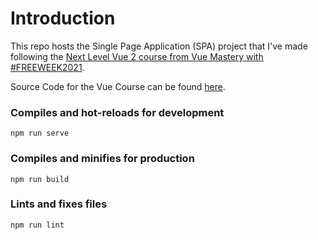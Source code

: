 # Introduction

This repo hosts the Single Page Application (SPA) project that I've made following the [Next Level Vue 2 course from Vue Mastery with #FREEWEEK2021](https://www.vuemastery.com/courses/next-level-vue/).

Source Code for the Vue Course can be found [here](https://github.com/Code-Pop/real-world-vue/releases/tag/progress-bar-start).

### Compiles and hot-reloads for development

```
npm run serve
```

### Compiles and minifies for production

```
npm run build
```

### Lints and fixes files

```
npm run lint
```
